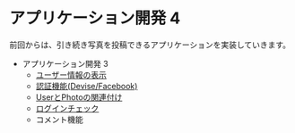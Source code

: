 # アプリケーション開発 4

前回からは、引き続き写真を投稿できるアプリケーションを実装していきます。

* アプリケーション開発 3
  * [ユーザー情報の表示](004_user_info.md)
  * [認証機能(Devise/Facebook)](004_facebook.md)
  * [UserとPhotoの関連付け](004_relation.md)
  * [ログインチェック](004_login_check.md)
  * コメント機能
